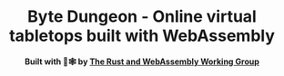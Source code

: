 <div align="center">

  <h1>Byte Dungeon - Online virtual tabletops built with WebAssembly</h1>

  <strong>Built with 🦀🕸 by <a href="https://rustwasm.github.io/">The Rust and WebAssembly Working Group</a></strong>

</div>
